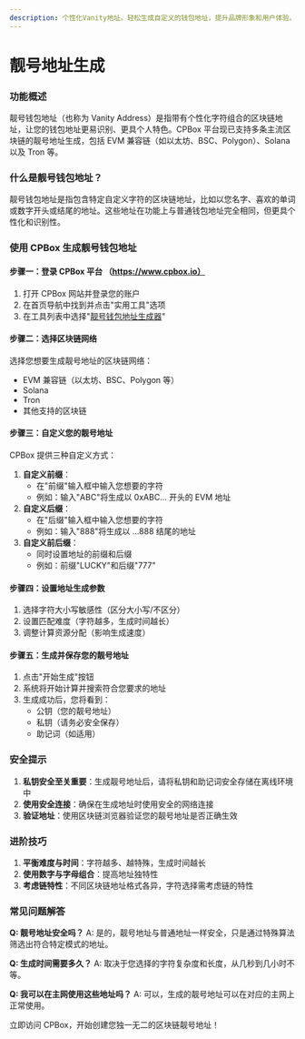 ```yaml
---
description: 个性化Vanity地址。轻松生成自定义的钱包地址，提升品牌形象和用户体验。安全、快速、简便
---
```


# 靓号地址生成

### 功能概述

靓号钱包地址（也称为 Vanity Address）是指带有个性化字符组合的区块链地址，让您的钱包地址更易识别、更具个人特色。CPBox 平台现已支持多条主流区块链的靓号地址生成，包括 EVM 兼容链（如以太坊、BSC、Polygon）、Solana 以及 Tron 等。

### 什么是靓号钱包地址？

靓号钱包地址是指包含特定自定义字符的区块链地址，比如以您名字、喜欢的单词或数字开头或结尾的地址。这些地址在功能上与普通钱包地址完全相同，但更具个性化和识别性。

### 使用 CPBox 生成靓号钱包地址

#### 步骤一：登录 CPBox 平台 （https://www.cpbox.io）

1. 打开 CPBox 网站并登录您的账户
2. 在首页导航中找到并点击"实用工具"选项
3. 在工具列表中选择"[靓号钱包地址生成器](https://www.cpbox.io/cn/vanity-address)"

#### 步骤二：选择区块链网络

选择您想要生成靓号地址的区块链网络：

* EVM 兼容链（以太坊、BSC、Polygon 等）
* Solana
* Tron
* 其他支持的区块链

#### 步骤三：自定义您的靓号地址

CPBox 提供三种自定义方式：

1. **自定义前缀**：
   * 在"前缀"输入框中输入您想要的字符
   * 例如：输入"ABC"将生成以 0xABC... 开头的 EVM 地址
2. **自定义后缀**：
   * 在"后缀"输入框中输入您想要的字符
   * 例如：输入"888"将生成以 ...888 结尾的地址
3. **自定义前后缀**：
   * 同时设置地址的前缀和后缀
   * 例如：前缀"LUCKY"和后缀"777"

#### 步骤四：设置地址生成参数

1. 选择字符大小写敏感性（区分大小写/不区分）
2. 设置匹配难度（字符越多，生成时间越长）
3. 调整计算资源分配（影响生成速度）

#### 步骤五：生成并保存您的靓号地址

1. 点击"开始生成"按钮
2. 系统将开始计算并搜索符合您要求的地址
3. 生成成功后，您将看到：
   * 公钥（您的靓号地址）
   * 私钥（请务必安全保存）
   * 助记词（如适用）

### 安全提示

1. **私钥安全至关重要**：生成靓号地址后，请将私钥和助记词安全存储在离线环境中
2. **使用安全连接**：确保在生成地址时使用安全的网络连接
3. **验证地址**：使用区块链浏览器验证您的靓号地址是否正确生效

### 进阶技巧

1. **平衡难度与时间**：字符越多、越特殊，生成时间越长
2. **使用数字与字母组合**：提高地址独特性
3. **考虑链特性**：不同区块链地址格式各异，字符选择需考虑链的特性

### 常见问题解答

**Q: 靓号地址安全吗？** A: 是的，靓号地址与普通地址一样安全，只是通过特殊算法筛选出符合特定模式的地址。

**Q: 生成时间需要多久？** A: 取决于您选择的字符复杂度和长度，从几秒到几小时不等。

**Q: 我可以在主网使用这些地址吗？** A: 可以，生成的靓号地址可以在对应的主网上正常使用。

立即访问 CPBox，开始创建您独一无二的区块链靓号地址！
